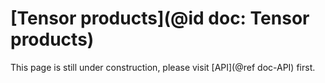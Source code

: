 # [Tensor products](@id doc: Tensor products)

This page is still under construction, please visit [API](@ref doc-API) first.